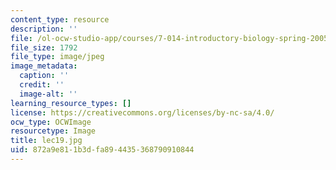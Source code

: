 ```yaml
---
content_type: resource
description: ''
file: /ol-ocw-studio-app/courses/7-014-introductory-biology-spring-2005/872a9e811b3dfa894435368790910844_lec19.jpg
file_size: 1792
file_type: image/jpeg
image_metadata:
  caption: ''
  credit: ''
  image-alt: ''
learning_resource_types: []
license: https://creativecommons.org/licenses/by-nc-sa/4.0/
ocw_type: OCWImage
resourcetype: Image
title: lec19.jpg
uid: 872a9e81-1b3d-fa89-4435-368790910844
---
```

